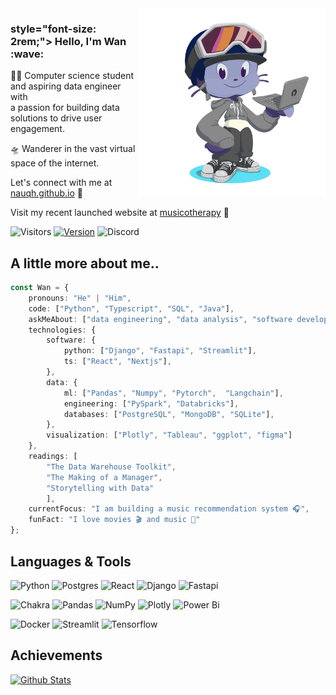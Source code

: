 <img align="right" width="300" src="octocat.png">

<h3> style="font-size: 2rem;"> Hello, I'm Wan :wave:</h3>

🧑‍💻 Computer science student and aspiring data engineer with  
a passion for building data solutions to drive user engagement.

🛸 Wanderer in the vast virtual space of the internet.

Let's connect with me at [nauqh.github.io](https://nauqh.github.io) 🌟

Visit my recent launched website at [musicotherapy](https://musicotherapy.vercel.app/) 🚀

![Visitors](https://komarev.com/ghpvc/?username=nauqh&label=Profile+views&style=flat-square)
[![Version](https://img.shields.io/badge/Portfolio-V2.0.0-blue?style=flat-square&logo=Github&colorB=00b4d8)](https://nauqh.github.io)
![Discord](https://img.shields.io/discord/574921006817476608.svg?label=Discord&logo=Discord&colorB=7289da&logoColor=white&style=flat-square)

## A little more about me..

```typescript
const Wan = {
    pronouns: "He" | "Him",
    code: ["Python", "Typescript", "SQL", "Java"],
    askMeAbout: ["data engineering", "data analysis", "software development"],
    technologies: {
        software: {
            python: ["Django", "Fastapi", "Streamlit"],
            ts: ["React", "Nextjs"],
        },
        data: {
            ml: ["Pandas", "Numpy", "Pytorch",  "Langchain"],
            engineering: ["PySpark", "Databricks"],
            databases: ["PostgreSQL", "MongoDB", "SQLite"],
        },
        visualization: ["Plotly", "Tableau", "ggplot", "figma"]
    },
    readings: [
        "The Data Warehouse Toolkit", 
        "The Making of a Manager", 
        "Storytelling with Data"
        ],
    currentFocus: "I am building a music recommendation system 🎧",
    funFact: "I love movies 🎬 and music 🎵"
};
```

## Languages & Tools
![Python](https://img.shields.io/badge/python%20-%2314354C.svg?&style=for-the-badge&logo=python&logoColor=white&colorB=00b4d8)
![Postgres](https://img.shields.io/badge/postgres-%23316192.svg?style=for-the-badge&logo=postgresql&logoColor=white&colorB=0096c7)
![React](https://img.shields.io/badge/react-%2320232a.svg?style=for-the-badge&logo=react&logoColor=white&&colorB=a594f9)
![Django](https://img.shields.io/badge/django-%23092E20.svg?style=for-the-badge&logo=django&logoColor=white&&colorB=9d4edd)
![Fastapi](https://img.shields.io/badge/FastAPI-005571?style=for-the-badge&logo=fastapi&logoColor=white&colorB=6f2dbd)

![Chakra](https://img.shields.io/badge/chakra-%234ED1C5.svg?style=for-the-badge&logo=chakraui&logoColor=white)
![Pandas](https://img.shields.io/badge/pandas-%23150458.svg?style=for-the-badge&logo=pandas&logoColor=white&colorB=52b788)
![NumPy](https://img.shields.io/badge/numpy-%23013243.svg?style=for-the-badge&logo=numpy&logoColor=white&colorB=40916c)
![Plotly](https://img.shields.io/badge/Plotly-%233F4F75.svg?style=for-the-badge&logo=plotly&colorB=ffdd00)
![Power Bi](https://img.shields.io/badge/power_bi-F2C811?style=for-the-badge&logo=powerbi&logoColor=white&colorB=ffc300)

![Docker](https://img.shields.io/badge/docker-%230db7ed.svg?style=for-the-badge&logo=docker&logoColor=white&colorB=ff758f)
![Streamlit](https://img.shields.io/badge/Streamlit%20-%2300599C.svg?&style=for-the-badge&logo=streamlit&colorB=ff4d6d&logoColor=white)
![Tensorflow](https://img.shields.io/badge/PyTorch-%23EE4C2C.svg?style=for-the-badge&logo=TensorFlow&logoColor=white&colorB=c9184a)

## Achievements
<!-- [![Readme Card](https://github-readme-stats.vercel.app/api/pin/?username=nauqh&repo=resonance&show_owner=true)](https://github.com/nauqh/resonance)
[![Readme Card](https://github-readme-stats.vercel.app/api/pin/?username=nauqh&repo=porobot&show_owner=true)](https://github.com/nauqh/porobot) -->

[![Github Stats](https://github-readme-stats.vercel.app/api?username=nauqh&count_private=true&show_icons=true&rank_icon=github)](https://github.com/nauqh/nauqh)
